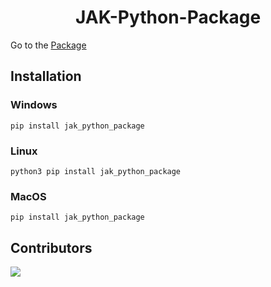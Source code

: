 <div align=center>

# JAK-Python-Package

</div>

Go to the [Package](https://pypi.org/project/beast-night-tv/)

## Installation
### Windows
`pip install jak_python_package`

### Linux
`python3 pip install jak_python_package`

### MacOS
`pip install jak_python_package`

## Contributors
<a href = "https://github.com/Jonak-Adipta-Kalita/JAK-Python-Package/graphs/contributors">
  <img src = "https://contrib.rocks/image?repo=Jonak-Adipta-Kalita/JAK-Python-Package"/>
</a>
